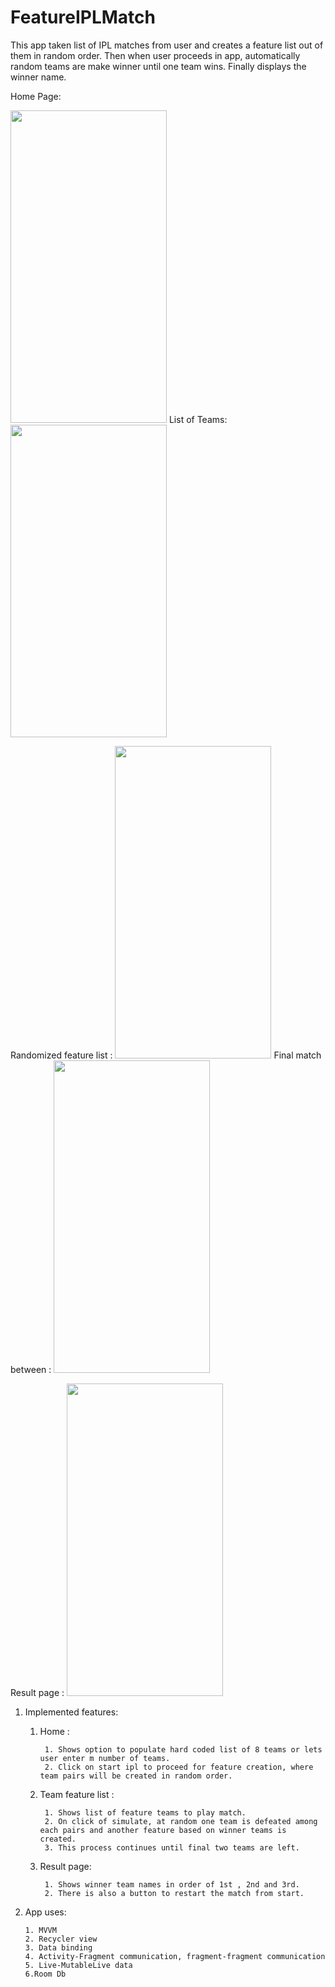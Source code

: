 # FeatureIPLMatch
This app taken list of IPL matches from user and creates a feature list out of them in random order. Then when user proceeds in app, automatically random teams are make winner until one team wins. Finally displays the winner name.


Home Page: 

<img src="https://user-images.githubusercontent.com/13178473/155842607-67d7ccfc-ee13-482a-b9fd-ecec14c90154.jpg" width="250" height="500"> 		List of Teams: <img src="https://user-images.githubusercontent.com/13178473/155842609-99b65b8c-4264-43e1-b59b-dadbeddd836f.jpg" width="250" height="500"> 

Randomized feature list : <img src="https://user-images.githubusercontent.com/13178473/155842605-799e4cd5-aa18-4323-88ec-308cd2849a40.jpg" width="250" height="500">     Final match between : 
<img src="https://user-images.githubusercontent.com/13178473/155842600-f7fe7db7-4376-4aae-984c-baefa6b908dd.jpg" width="250" height="500">     

Result page : <img src="https://user-images.githubusercontent.com/13178473/155842608-a17dd96d-4676-4782-a37e-3345e701e1b6.jpg" width="250" height="500">

1. Implemented features:
	1. Home : 


			1. Shows option to populate hard coded list of 8 teams or lets user enter m number of teams.
			2. Click on start ipl to proceed for feature creation, where team pairs will be created in random order.
	2. Team feature list :


			1. Shows list of feature teams to play match.
			2. On click of simulate, at random one team is defeated among each pairs and another feature based on winner teams is created.
			3. This process continues until final two teams are left.
	3. Result page:


			1. Shows winner team names in order of 1st , 2nd and 3rd.
			2. There is also a button to restart the match from start.

2.  App uses:
		
		1. MVVM
		2. Recycler view
		3. Data binding
		4. Activity-Fragment communication, fragment-fragment communication
		5. Live-MutableLive data
		6.Room Db
